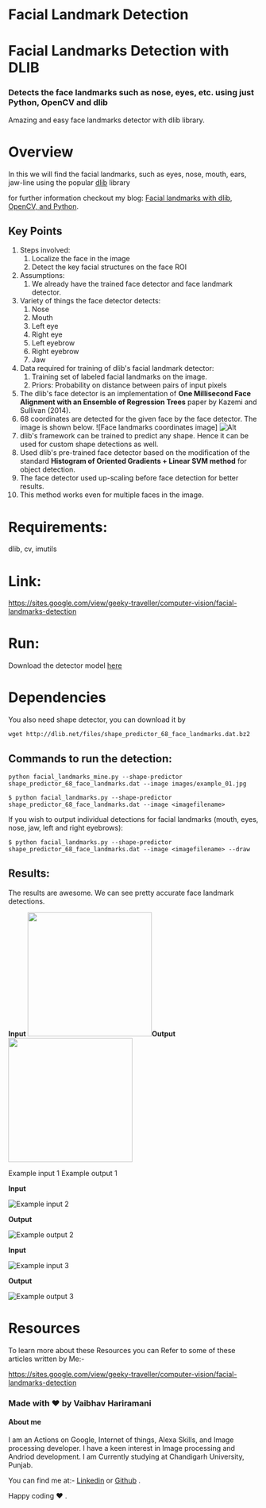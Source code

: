 # Facial Landmark Detection 


# Facial Landmarks Detection with DLIB
### Detects the face landmarks such as nose, eyes, etc. using just Python, OpenCV and dlib

Amazing and easy face landmarks detector with dlib library.
# Overview
In this we will find the facial landmarks, such as eyes, nose, mouth, ears, jaw-line using the popular [dlib](http://dlib.net/) library

for further information checkout my blog: [Facial landmarks with dlib, OpenCV, and Python](https://sites.google.com/view/geeky-traveller/computer-vision/facial-landmarks-detection). 
## **Key Points**
1. Steps involved:
    1. Localize the face in the image
    2. Detect the key facial structures on the face ROI
2. Assumptions:
    1. We already have the trained face detector and face landmark detector.
3. Variety of things the face detector detects:
    1. Nose
    2. Mouth
    3. Left eye
    4. Right eye
    5. Left eyebrow
    6. Right eyebrow
    7. Jaw
4. Data required for training of dlib's facial landmark detector:
    1. Training set of labeled facial landmarks on the image.
    2. Priors: Probability on distance between pairs of input pixels
5. The dlib's face detector is an implementation of **One Millisecond Face Alignment with an Ensemble of Regression Trees** paper by Kazemi and Sullivan (2014).
6. 68 coordinates are detected for the given face by the face detector. The image is shown below.
![Face landmarks coordinates image]
![Alt](https://github.com/vaibhavhariaramani/Facial-Landmarks-Detection-with-DLIB/blob/master/1_mArsPXT2PB19dF4sPR-VSA.jpeg)
7. dlib's framework can be trained to predict any shape. Hence it can be used for custom shape detections as well.
8. Used dlib's pre-trained face detector based on the modification of the standard **Histogram of Oriented Gradients + Linear SVM method** for object detection.
9. The face detector used up-scaling before face detection for better results.
10. This method works even for multiple faces in the image.
# Requirements:

dlib, cv, imutils


# Link:
https://sites.google.com/view/geeky-traveller/computer-vision/facial-landmarks-detection

# Run:
Download the detector model [here](http://dlib.net/files/shape_predictor_68_face_landmarks.dat.bz2)
# Dependencies
You also need shape detector, you can download it by 
```
wget http://dlib.net/files/shape_predictor_68_face_landmarks.dat.bz2
```
 ## **Commands to run the detection:**
 ```
python facial_landmarks_mine.py --shape-predictor shape_predictor_68_face_landmarks.dat --image images/example_01.jpg
```
```
$ python facial_landmarks.py --shape-predictor shape_predictor_68_face_landmarks.dat --image <imagefilename>
```

If you wish to output individual detections for facial landmarks (mouth, eyes, nose, jaw, left and right eyebrows):
```
$ python facial_landmarks.py --shape-predictor shape_predictor_68_face_landmarks.dat --image <imagefilename> --draw
```
## **Results:**
The results are awesome. We can see pretty accurate face landmark detections.

**Input**
<img src="https://github.com/vaibhavhariaramani/Facial-Landmarks-Detection-with-DLIB/blob/master/input%20images/test4.jpg" width="250"/>**Output**<img src="https://github.com/vaibhavhariaramani/Facial-Landmarks-Detection-with-DLIB/blob/master/output%20images/Output_screenshot_text4.png" width="250"/>


Example input 1      Example output 1

**Input**

![Example input 2](https://github.com/vaibhavhariaramani/Facial-Landmarks-Detection-with-DLIB/blob/master/input%20images/test5.jpg)

**Output**

![Example output 2](https://github.com/vaibhavhariaramani/Facial-Landmarks-Detection-with-DLIB/blob/master/output%20images/Output_screenshot_test5.png)

**Input**

![Example input 3](https://github.com/vaibhavhariaramani/Facial-Landmarks-Detection-with-DLIB/blob/master/input%20images/test6.jpg)

**Output**

![Example output 3](https://github.com/vaibhavhariaramani/Facial-Landmarks-Detection-with-DLIB/blob/master/output%20images/Output_screenshot_test6.png)


# Resources 

To learn more about these Resources you can Refer to some of these articles written by Me:-

https://sites.google.com/view/geeky-traveller/computer-vision/facial-landmarks-detection

### Made with ❤️ by Vaibhav Hariramani
#### About me

I am an Actions on Google, Internet of things, Alexa Skills, and Image processing developer.
I have a keen interest in Image processing and Andriod development.
I am Currently studying at  Chandigarh University, Punjab.

You can find me at:-
[Linkedin](https://www.linkedin.com/in/vaibhav-hariramani-087488186/) or [Github](https://github.com/vaibhavhariaramani) .

Happy coding ❤️ .
